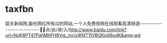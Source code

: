 # taxfbn
韶关新闻网,能吃网红所有瓜的网站,一个人免费视频在线观看高清频道----------------------------🏯🏯点/此/进/入/http://www.baidu.com/link?url=NoK8PT47PahMhFH8Vie_jnciyIKNTTtVBQKpill6udK&amp;wd
